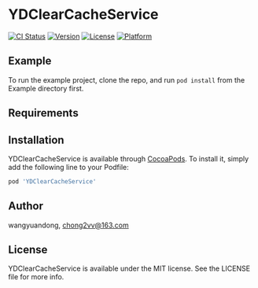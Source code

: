 # YDClearCacheService

[![CI Status](https://img.shields.io/travis/wangyuandong/YDClearCacheService.svg?style=flat)](https://travis-ci.org/wangyuandong/YDClearCacheService)
[![Version](https://img.shields.io/cocoapods/v/YDClearCacheService.svg?style=flat)](https://cocoapods.org/pods/YDClearCacheService)
[![License](https://img.shields.io/cocoapods/l/YDClearCacheService.svg?style=flat)](https://cocoapods.org/pods/YDClearCacheService)
[![Platform](https://img.shields.io/cocoapods/p/YDClearCacheService.svg?style=flat)](https://cocoapods.org/pods/YDClearCacheService)

## Example

To run the example project, clone the repo, and run `pod install` from the Example directory first.

## Requirements

## Installation

YDClearCacheService is available through [CocoaPods](https://cocoapods.org). To install
it, simply add the following line to your Podfile:

```ruby
pod 'YDClearCacheService'
```

## Author

wangyuandong, chong2vv@163.com

## License

YDClearCacheService is available under the MIT license. See the LICENSE file for more info.
